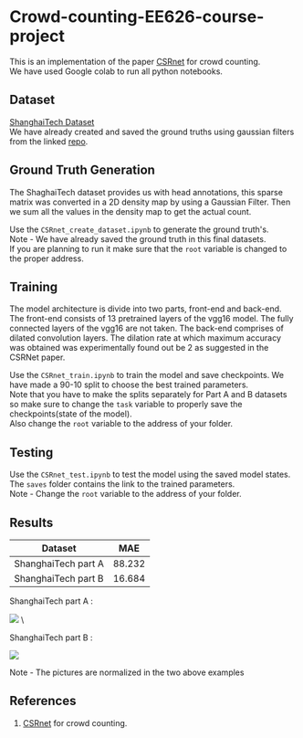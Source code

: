 # Crowd-counting-EE626-course-project

This is an implementation of the paper [CSRnet](https://arxiv.org/abs/1802.10062) for crowd counting.\
We have used Google colab to run all python notebooks.

## Dataset

[ShanghaiTech Dataset](https://drive.google.com/drive/folders/1bKs3w-KfFgyweDwVGpAR_QzCEuz6jm2q?usp=sharing)\
We have already created and saved the ground truths using gaussian filters from the linked [repo](https://github.com/davideverona/deep-crowd-counting_crowdnet).

## Ground Truth Generation
The ShaghaiTech dataset provides us with head annotations, this sparse matrix was converted in a 2D density map by using a Gaussian Filter. Then we sum all the values in the density map to get the actual count.

Use the `CSRnet_create_dataset.ipynb` to generate the ground truth's. \
Note - We have already saved the ground truth in this final datasets. \
If you are planning to run it make sure that the `root` variable is changed to the proper address.

## Training
The model architecture is divide into two parts, front-end and back-end. The front-end consists of 13 pretrained layers of the vgg16 model. The fully connected layers of the vgg16 are not taken. The back-end comprises of dilated convolution layers. The dilation rate at which maximum accuracy was obtained was experimentally found out be 2 as suggested in the CSRNet paper.

Use the `CSRnet_train.ipynb` to train the model and save checkpoints. We have made a 90-10 split to choose the best trained parameters.\
Note that you have to make the splits separately for Part A and B datasets so make sure to change the `task` variable to properly save the checkpoints(state of the model).\
Also change the `root` variable to the address of your folder.

## Testing
Use the `CSRnet_test.ipynb` to test the model using the saved model states.\
The `saves` folder contains the link to the trained parameters.\
Note - Change the `root` variable to the address of your folder.

## Results

|       Dataset       | MAE           |  
| ------------------- | ------------- |
|ShanghaiTech part A  | 88.232        | 
|ShanghaiTech part B  | 16.684        |

ShanghaiTech part A :

<img src="https://github.com/Dibyakanti/Crowd-counting-EE626-course-project/blob/main/img/A_test.png"> \

ShanghaiTech part B :

<img src="https://github.com/Dibyakanti/Crowd-counting-EE626-course-project/blob/main/img/B_test.png">

Note - The pictures are normalized in the two above examples

## References

1. [CSRnet](https://arxiv.org/abs/1802.10062) for crowd counting.
